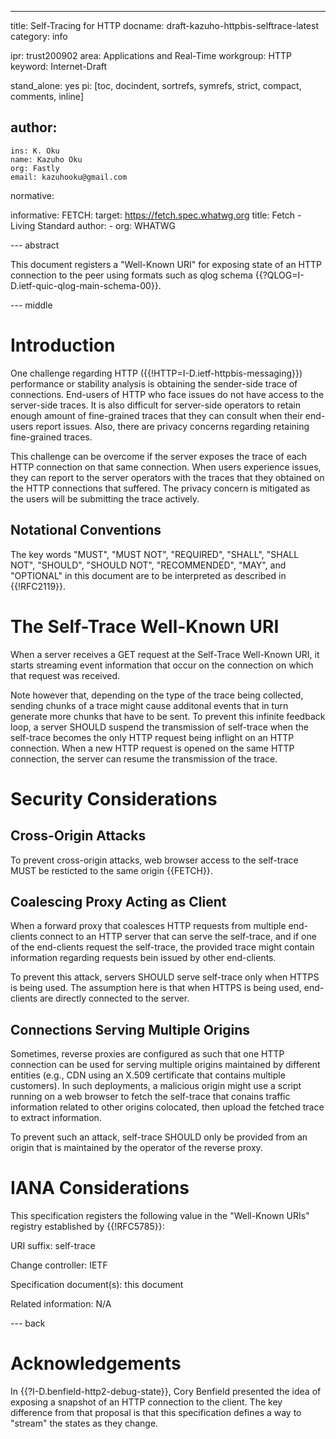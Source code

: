 ---
title: Self-Tracing for HTTP
docname: draft-kazuho-httpbis-selftrace-latest
category: info

ipr: trust200902
area: Applications and Real-Time
workgroup: HTTP
keyword: Internet-Draft

stand_alone: yes
pi: [toc, docindent, sortrefs, symrefs, strict, compact, comments, inline]

author:
  -
    ins: K. Oku
    name: Kazuho Oku
    org: Fastly
    email: kazuhooku@gmail.com

normative:

informative:
  FETCH:
    target: https://fetch.spec.whatwg.org
    title: Fetch - Living Standard
    author:
     -
        org: WHATWG


--- abstract

This document registers a "Well-Known URI" for exposing state of an HTTP
connection to the peer using formats such as qlog schema
{{?QLOG=I-D.ietf-quic-qlog-main-schema-00}}.

--- middle

# Introduction

One challenge regarding HTTP ({{!HTTP=I-D.ietf-httpbis-messaging}}) performance
or stability analysis is obtaining the sender-side trace of connections.
End-users of HTTP who face issues do not have access to the server-side traces.
It is also difficult for server-side operators to retain enough amount of
fine-grained traces that they can consult when their end-users report issues.
Also, there are privacy concerns regarding retaining fine-grained traces.

This challenge can be overcome if the server exposes the trace of each HTTP
connection on that same connection. When users experience issues, they can
report to the server operators with the traces that they obtained on the HTTP
connections that suffered. The privacy concern is mitigated as the users will be
submitting the trace actively.


## Notational Conventions

The key words "MUST", "MUST NOT", "REQUIRED", "SHALL", "SHALL NOT", "SHOULD",
"SHOULD NOT", "RECOMMENDED", "MAY", and "OPTIONAL" in this document are to be
interpreted as described in {{!RFC2119}}.


# The Self-Trace Well-Known URI

When a server receives a GET request at the Self-Trace Well-Known URI, it starts
streaming event information that occur on the connection on which that request
was received.

Note however that, depending on the type of the trace being collected, sending
chunks of a trace might cause additonal events that in turn generate more chunks
that have to be sent. To prevent this infinite feedback loop, a server SHOULD
suspend the transmission of self-trace when the self-trace becomes the only HTTP
request being inflight on an HTTP connection. When a new HTTP request is opened
on the same HTTP connection, the server can resume the transmission of the
trace.


# Security Considerations

## Cross-Origin Attacks

To prevent cross-origin attacks, web browser access to the self-trace MUST be
resticted to the same origin {{FETCH}}.


## Coalescing Proxy Acting as Client

When a forward proxy that coalesces HTTP requests from multiple end-clients
connect to an HTTP server that can serve the self-trace, and if one of the
end-clients request the self-trace, the provided trace might contain information
regarding requests bein issued by other end-clients.

To prevent this attack, servers SHOULD serve self-trace only when HTTPS is being
used. The assumption here is that when HTTPS is being used, end-clients are
directly connected to the server.


## Connections Serving Multiple Origins

Sometimes, reverse proxies are configured as such that one HTTP connection can
be used for serving multiple origins maintained by different entities (e.g., CDN
using an X.509 certificate that contains multiple customers). In such
deployments, a malicious origin might use a script running on a web browser to
fetch the self-trace that conains traffic information related to other origins
colocated, then upload the fetched trace to extract information.

To prevent such an attack, self-trace SHOULD only be provided from an origin
that is maintained by the operator of the reverse proxy.


# IANA Considerations

This specification registers the following value in the "Well-Known URIs"
registry established by {{!RFC5785}}:

URI suffix: self-trace

Change controller: IETF

Specification document(s): this document

Related information: N/A

--- back

# Acknowledgements

In {{?I-D.benfield-http2-debug-state}}, Cory Benfield presented the idea of
exposing a snapshot of an HTTP connection to the client. The key difference from
that proposal is that this specification defines a way to "stream" the states as
they change.
